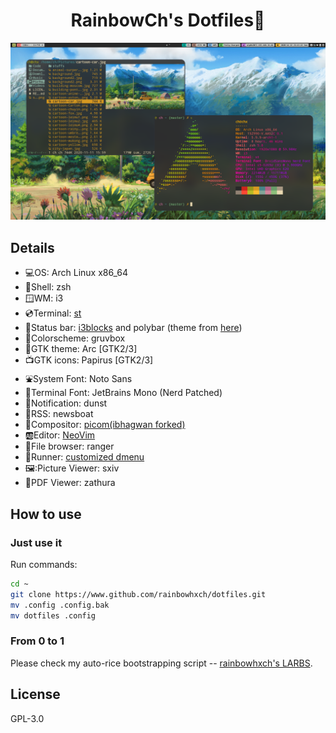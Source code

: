 <div align="center">
    <h1>RainbowCh's Dotfiles🍚</h1>
</div>

![Screenshot-1](./screenshot.png)

## Details

- 💻OS: Arch Linux x86_64
- 🐚Shell: zsh
- 🪟WM: i3
- 💿Terminal: [st](https://www.github.com/rainbowhxch/st)
- 💈Status bar: [i3blocks](https://github.com/vivien/i3blocks) and polybar (theme from [here](https://github.com/adi1090x/polybar-themes))
- 🍇Colorscheme: gruvbox
- 🎨GTK theme: Arc [GTK2/3]
- 📺GTK icons: Papirus [GTK2/3]
- ⛲System Font: Noto Sans
- 🍵Terminal Font: JetBrains Mono (Nerd Patched)
- 📔Notification: dunst
- 🍠RSS: newsboat
- 🌸Compositor: [picom(ibhagwan forked)](https://github.com/yshui/picom)
- 🆎Editor: [NeoVim](https:github.com/rainbowhxch/nvim)
- 📁File browser: ranger
- 🏃Runner: [customized dmenu](https://github.com/rainbowhxch/dmenu)
- 🖼:Picture Viewer: sxiv
- 🐼PDF Viewer: zathura

## How to use

### Just use it

Run commands:
```bash
cd ~
git clone https://www.github.com/rainbowhxch/dotfiles.git
mv .config .config.bak
mv dotfiles .config
```

### From 0 to 1

Please check my auto-rice bootstrapping script -- [rainbowhxch's LARBS](https://github.com/rainbowhxch/LARBS).

## License
GPL-3.0
